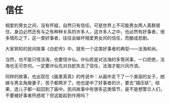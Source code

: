 # 信任

相爱的男女之间，没有怀疑，自然只有信任。可是世界上不可能男女两人离群居住，身边必然还有与之有种种关系的许多人，这许多人之中，也必然有好事者，很多情形之下，这一类好事者，往往会破坏相爱男女间的信任，而酿成悲剧。 

大家熟知的民间故事《白蛇传》中，就有一个这类好事者的典型——法海和尚。 

当然，也不能只怪法海，也要怪许仙。许仙若是对法海的多管闲事，一口拒绝，法海也无可奈何。一定要许仙先对白蛇失去了信任，法海才能兴风作浪。 

同样的故事，也出现在《画里真真》的传说中：从画中走下了一个美丽的女子，她嫁与男主角做妻子，孩子都两岁了。他也是中了好事者的计，要去“镇压妖”，结果，连儿子都一起回到了画中。民间故事中有很多这类情节，是不是想警示人们，不要被好事者所惑呢？但这能起到作用吗？
